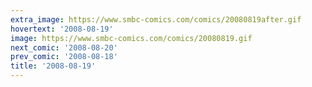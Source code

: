 ```yaml
---
extra_image: https://www.smbc-comics.com/comics/20080819after.gif
hovertext: '2008-08-19'
image: https://www.smbc-comics.com/comics/20080819.gif
next_comic: '2008-08-20'
prev_comic: '2008-08-18'
title: '2008-08-19'
---
```


